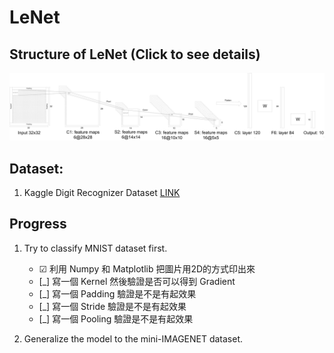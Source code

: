 # LeNet

## Structure of LeNet (Click to see details)
![Structure of LeNet](https://github.com/Ratherman/AI/blob/main/DeepLearning/HW3/imgs/Structure_LeNet5.png)

## Dataset:
1. Kaggle Digit Recognizer Dataset [LINK](https://www.kaggle.com/c/digit-recognizer/data)

## Progress
1. Try to classify MNIST dataset first.
    * ☑ 利用 Numpy 和 Matplotlib 把圖片用2D的方式印出來
    * [_] 寫一個 Kernel 然後驗證是否可以得到 Gradient
    * [_] 寫一個 Padding 驗證是不是有起效果
    * [_] 寫一個 Stride 驗證是不是有起效果
    * [_] 寫一個 Pooling 驗證是不是有起效果

2. Generalize the model to the mini-IMAGENET dataset.
